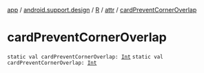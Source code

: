 [app](../../../index.md) / [android.support.design](../../index.md) / [R](../index.md) / [attr](index.md) / [cardPreventCornerOverlap](./card-prevent-corner-overlap.md)

# cardPreventCornerOverlap

`static val cardPreventCornerOverlap: `[`Int`](https://kotlinlang.org/api/latest/jvm/stdlib/kotlin/-int/index.html)
`static val cardPreventCornerOverlap: `[`Int`](https://kotlinlang.org/api/latest/jvm/stdlib/kotlin/-int/index.html)